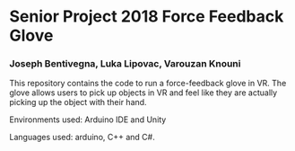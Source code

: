 # Senior Project 2018 Force Feedback Glove
### Joseph Bentivegna, Luka Lipovac, Varouzan Knouni

This repository contains the code to run a force-feedback glove in VR. The glove allows users to pick up objects in VR and feel like they are actually picking up the object with their hand.

Environments used: Arduino IDE and Unity

Languages used: arduino, C++ and C#. 
